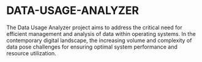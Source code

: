 # DATA-USAGE-ANALYZER
The Data Usage Analyzer project aims to address the critical need for efficient management and analysis of data within operating systems. In the contemporary digital landscape, the increasing volume and complexity of data pose challenges for ensuring optimal system performance and resource utilization. 
